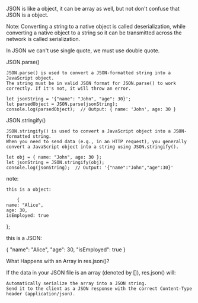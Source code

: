 JSON is like a object, it can be array as well,
but not don't confuse that JSON is a object.

Note: Converting a string to a native object is called deserialization, while converting a native object to a string so it can be transmitted across the network is called serialization.

In JSON we can't use single quote, we must use double quote.

JSON.parse()

    JSON.parse() is used to convert a JSON-formatted string into a JavaScript object.
    The string must be in valid JSON format for JSON.parse() to work correctly. If it's not, it will throw an error.

    let jsonString = '{"name": "John", "age": 30}';
    let parsedObject = JSON.parse(jsonString);
    console.log(parsedObject);  // Output: { name: 'John', age: 30 }


JSON.stringify()

    JSON.stringify() is used to convert a JavaScript object into a JSON-formatted string.
    When you need to send data (e.g., in an HTTP request), you generally convert a JavaScript object into a string using JSON.stringify().

    let obj = { name: "John", age: 30 };
    let jsonString = JSON.stringify(obj);
    console.log(jsonString);  // Output: '{"name":"John","age":30}'


note:

    this is a object:

        {
    name: "Alice",
    age: 30,
    isEmployed: true
  };

  this is a JSON:

  {
  "name": "Alice",
  "age": 30,
  "isEmployed": true
}



What Happens with an Array in res.json()?

If the data in your JSON file is an array (denoted by []), res.json() will:

    Automatically serialize the array into a JSON string.
    Send it to the client as a JSON response with the correct Content-Type header (application/json).

